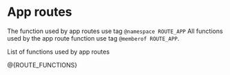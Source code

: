 # App routes

The function used by app routes use tag `@namespace ROUTE_APP`
All functions used by the app route function use tag `@memberof ROUTE_APP`.

List of functions used by app routes

@{ROUTE_FUNCTIONS}